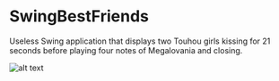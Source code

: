 # SwingBestFriends
Useless Swing application that displays two Touhou girls kissing for 21 seconds before playing four notes of Megalovania and closing.

![alt text][screenshot]

[screenshot]: https://pbs.twimg.com/media/FcU8AbwWYAQwaH6?format=png&name=small "App screenshot"
